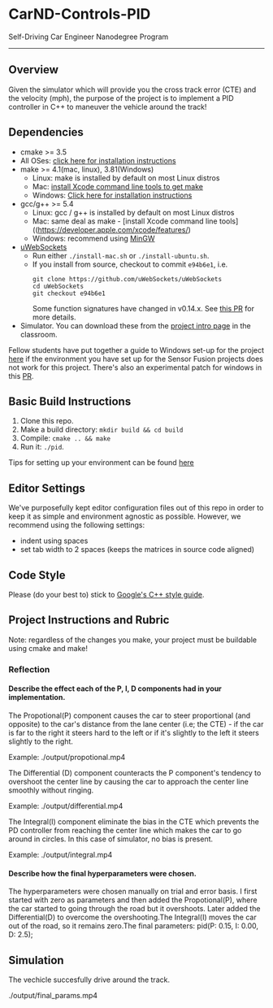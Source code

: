# CarND-Controls-PID
Self-Driving Car Engineer Nanodegree Program

---
## Overview

Given the simulator which will provide you the cross track error (CTE) and the velocity (mph), the purpose of the project is to implement a PID controller in C++ to maneuver the vehicle around the track!

## Dependencies

* cmake >= 3.5
 * All OSes: [click here for installation instructions](https://cmake.org/install/)
* make >= 4.1(mac, linux), 3.81(Windows)
  * Linux: make is installed by default on most Linux distros
  * Mac: [install Xcode command line tools to get make](https://developer.apple.com/xcode/features/)
  * Windows: [Click here for installation instructions](http://gnuwin32.sourceforge.net/packages/make.htm)
* gcc/g++ >= 5.4
  * Linux: gcc / g++ is installed by default on most Linux distros
  * Mac: same deal as make - [install Xcode command line tools]((https://developer.apple.com/xcode/features/)
  * Windows: recommend using [MinGW](http://www.mingw.org/)
* [uWebSockets](https://github.com/uWebSockets/uWebSockets)
  * Run either `./install-mac.sh` or `./install-ubuntu.sh`.
  * If you install from source, checkout to commit `e94b6e1`, i.e.
    ```
    git clone https://github.com/uWebSockets/uWebSockets 
    cd uWebSockets
    git checkout e94b6e1
    ```
    Some function signatures have changed in v0.14.x. See [this PR](https://github.com/udacity/CarND-MPC-Project/pull/3) for more details.
* Simulator. You can download these from the [project intro page](https://github.com/udacity/self-driving-car-sim/releases) in the classroom.

Fellow students have put together a guide to Windows set-up for the project [here](https://s3-us-west-1.amazonaws.com/udacity-selfdrivingcar/files/Kidnapped_Vehicle_Windows_Setup.pdf) if the environment you have set up for the Sensor Fusion projects does not work for this project. There's also an experimental patch for windows in this [PR](https://github.com/udacity/CarND-PID-Control-Project/pull/3).

## Basic Build Instructions

1. Clone this repo.
2. Make a build directory: `mkdir build && cd build`
3. Compile: `cmake .. && make`
4. Run it: `./pid`. 

Tips for setting up your environment can be found [here](https://classroom.udacity.com/nanodegrees/nd013/parts/40f38239-66b6-46ec-ae68-03afd8a601c8/modules/0949fca6-b379-42af-a919-ee50aa304e6a/lessons/f758c44c-5e40-4e01-93b5-1a82aa4e044f/concepts/23d376c7-0195-4276-bdf0-e02f1f3c665d)

## Editor Settings

We've purposefully kept editor configuration files out of this repo in order to
keep it as simple and environment agnostic as possible. However, we recommend
using the following settings:

* indent using spaces
* set tab width to 2 spaces (keeps the matrices in source code aligned)

## Code Style

Please (do your best to) stick to [Google's C++ style guide](https://google.github.io/styleguide/cppguide.html).

## Project Instructions and Rubric

Note: regardless of the changes you make, your project must be buildable using
cmake and make!

### Reflection

#### Describe the effect each of the P, I, D components had in your implementation.

The Propotional(P) component causes the car to steer proportional (and opposite) to the car's distance from the lane center (i.e; the CTE) - if the car is far to the right it steers hard to the left or if it's slightly to the left it steers slightly to the right.

Example: ./output/propotional.mp4

The Differential (D) component counteracts the P component's tendency to overshoot the center line by causing the car to approach the center line smoothly without ringing.

Example: ./output/differential.mp4

The Integral(I) component eliminate the bias in the CTE which prevents the PD controller from reaching the center line which makes the car to go around in circles. In this case of simulator, no bias is present. 

Example: ./output/integral.mp4

#### Describe how the final hyperparameters were chosen.

The hyperparameters were chosen manually on trial and error basis. I first started with zero as parameters and then added the Propotional(P), where the car started to going through the road but it overshoots. Later added the Differential(D) to overcome the overshooting.The Integral(I) moves the car out of the road, so it remains zero.The final parameters: pid(P: 0.15, I: 0.00, D: 2.5);

## Simulation

The vechicle succesfully drive around the track.

./output/final_params.mp4
